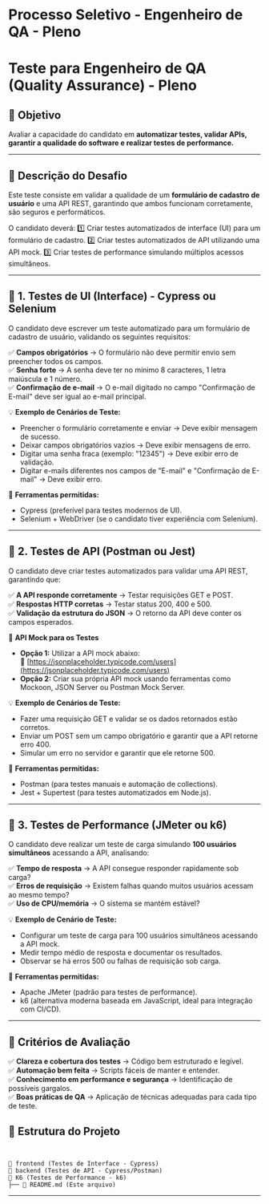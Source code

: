 # Processo Seletivo - Engenheiro de QA - Pleno

# Teste para Engenheiro de QA (Quality Assurance) - Pleno
## 📌 Objetivo

Avaliar a capacidade do candidato em **automatizar testes, validar APIs, garantir a qualidade do software e realizar testes de performance.**

---

## 📌 Descrição do Desafio

Este teste consiste em validar a qualidade de um **formulário de cadastro de usuário** e uma API REST, garantindo que ambos funcionam corretamente, são seguros e performáticos.

O candidato deverá:
1️⃣ Criar testes automatizados de interface (UI) para um formulário de cadastro.
2️⃣ Criar testes automatizados de API utilizando uma API mock.
3️⃣ Criar testes de performance simulando múltiplos acessos simultâneos.

---

## 📌 1. Testes de UI (Interface) - Cypress ou Selenium

O candidato deve escrever um teste automatizado para um formulário de cadastro de usuário, validando os seguintes requisitos:

✅ **Campos obrigatórios** → O formulário não deve permitir envio sem preencher todos os campos.  
✅ **Senha forte** → A senha deve ter no mínimo 8 caracteres, 1 letra maiúscula e 1 número.  
✅ **Confirmação de e-mail** → O e-mail digitado no campo "Confirmação de E-mail" deve ser igual ao e-mail principal.  

💡 **Exemplo de Cenários de Teste:**

- Preencher o formulário corretamente e enviar → Deve exibir mensagem de sucesso.
- Deixar campos obrigatórios vazios → Deve exibir mensagens de erro.
- Digitar uma senha fraca (exemplo: "12345") → Deve exibir erro de validação.
- Digitar e-mails diferentes nos campos de "E-mail" e "Confirmação de E-mail" → Deve exibir erro.

📌 **Ferramentas permitidas:**

- Cypress (preferível para testes modernos de UI).
- Selenium + WebDriver (se o candidato tiver experiência com Selenium).

---

## 📌 2. Testes de API (Postman ou Jest)

O candidato deve criar testes automatizados para validar uma API REST, garantindo que:

✅ **A API responde corretamente** → Testar requisições GET e POST.  
✅ **Respostas HTTP corretas** → Testar status 200, 400 e 500.  
✅ **Validação da estrutura do JSON** → O retorno da API deve conter os campos esperados.  

📌 **API Mock para os Testes**

- **Opção 1:** Utilizar a API mock abaixo:  
  🔗 [https://jsonplaceholder.typicode.com/users](https://jsonplaceholder.typicode.com/users)
- **Opção 2:** Criar sua própria API mock usando ferramentas como Mockoon, JSON Server ou Postman Mock Server.

💡 **Exemplo de Cenários de Teste:**

- Fazer uma requisição GET e validar se os dados retornados estão corretos.
- Enviar um POST sem um campo obrigatório e garantir que a API retorne erro 400.
- Simular um erro no servidor e garantir que ele retorne 500.

📌 **Ferramentas permitidas:**

- Postman (para testes manuais e automação de collections).
- Jest + Supertest (para testes automatizados em Node.js).

---

## 📌 3. Testes de Performance (JMeter ou k6)

O candidato deve realizar um teste de carga simulando **100 usuários simultâneos** acessando a API, analisando:

✅ **Tempo de resposta** → A API consegue responder rapidamente sob carga?  
✅ **Erros de requisição** → Existem falhas quando muitos usuários acessam ao mesmo tempo?  
✅ **Uso de CPU/memória** → O sistema se mantém estável?  

💡 **Exemplo de Cenário de Teste:**

- Configurar um teste de carga para 100 usuários simultâneos acessando a API mock.
- Medir tempo médio de resposta e documentar os resultados.
- Observar se há erros 500 ou falhas de requisição sob carga.

📌 **Ferramentas permitidas:**

- Apache JMeter (padrão para testes de performance).
- k6 (alternativa moderna baseada em JavaScript, ideal para integração com CI/CD).

---

## 📌 Critérios de Avaliação

✅ **Clareza e cobertura dos testes** → Código bem estruturado e legível.  
✅ **Automação bem feita** → Scripts fáceis de manter e entender.  
✅ **Conhecimento em performance e segurança** → Identificação de possíveis gargalos.  
✅ **Boas práticas de QA** → Aplicação de técnicas adequadas para cada tipo de teste.  

## 📌 Estrutura do Projeto

```


📂 frontend (Testes de Interface - Cypress)
📂 backend (Testes de API - Cypress/Postman)
📂 K6 (Testes de Performance - k6)
├── 📄 README.md (Este arquivo)

```

---